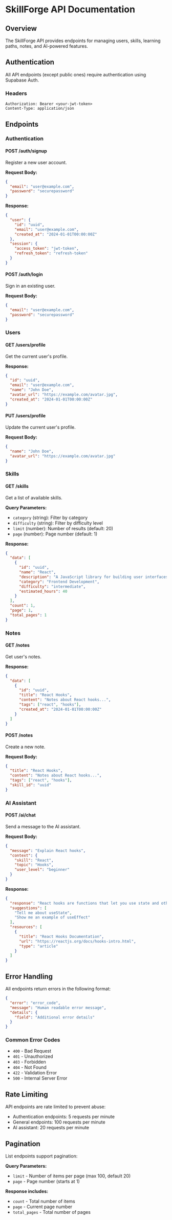 # SkillForge API Documentation

## Overview

The SkillForge API provides endpoints for managing users, skills, learning paths, notes, and AI-powered features.

## Authentication

All API endpoints (except public ones) require authentication using Supabase Auth.

### Headers
```
Authorization: Bearer <your-jwt-token>
Content-Type: application/json
```

## Endpoints

### Authentication

#### POST /auth/signup
Register a new user account.

**Request Body:**
```json
{
  "email": "user@example.com",
  "password": "securepassword"
}
```

**Response:**
```json
{
  "user": {
    "id": "uuid",
    "email": "user@example.com",
    "created_at": "2024-01-01T00:00:00Z"
  },
  "session": {
    "access_token": "jwt-token",
    "refresh_token": "refresh-token"
  }
}
```

#### POST /auth/login
Sign in an existing user.

**Request Body:**
```json
{
  "email": "user@example.com",
  "password": "securepassword"
}
```

### Users

#### GET /users/profile
Get the current user's profile.

**Response:**
```json
{
  "id": "uuid",
  "email": "user@example.com",
  "name": "John Doe",
  "avatar_url": "https://example.com/avatar.jpg",
  "created_at": "2024-01-01T00:00:00Z"
}
```

#### PUT /users/profile
Update the current user's profile.

**Request Body:**
```json
{
  "name": "John Doe",
  "avatar_url": "https://example.com/avatar.jpg"
}
```

### Skills

#### GET /skills
Get a list of available skills.

**Query Parameters:**
- `category` (string): Filter by category
- `difficulty` (string): Filter by difficulty level
- `limit` (number): Number of results (default: 20)
- `page` (number): Page number (default: 1)

**Response:**
```json
{
  "data": [
    {
      "id": "uuid",
      "name": "React",
      "description": "A JavaScript library for building user interfaces",
      "category": "Frontend Development",
      "difficulty": "intermediate",
      "estimated_hours": 40
    }
  ],
  "count": 1,
  "page": 1,
  "total_pages": 1
}
```

### Notes

#### GET /notes
Get user's notes.

**Response:**
```json
{
  "data": [
    {
      "id": "uuid",
      "title": "React Hooks",
      "content": "Notes about React hooks...",
      "tags": ["react", "hooks"],
      "created_at": "2024-01-01T00:00:00Z"
    }
  ]
}
```

#### POST /notes
Create a new note.

**Request Body:**
```json
{
  "title": "React Hooks",
  "content": "Notes about React hooks...",
  "tags": ["react", "hooks"],
  "skill_id": "uuid"
}
```

### AI Assistant

#### POST /ai/chat
Send a message to the AI assistant.

**Request Body:**
```json
{
  "message": "Explain React hooks",
  "context": {
    "skill": "React",
    "topic": "Hooks",
    "user_level": "beginner"
  }
}
```

**Response:**
```json
{
  "response": "React hooks are functions that let you use state and other React features...",
  "suggestions": [
    "Tell me about useState",
    "Show me an example of useEffect"
  ],
  "resources": [
    {
      "title": "React Hooks Documentation",
      "url": "https://reactjs.org/docs/hooks-intro.html",
      "type": "article"
    }
  ]
}
```

## Error Handling

All endpoints return errors in the following format:

```json
{
  "error": "error_code",
  "message": "Human readable error message",
  "details": {
    "field": "Additional error details"
  }
}
```

### Common Error Codes
- `400` - Bad Request
- `401` - Unauthorized
- `403` - Forbidden
- `404` - Not Found
- `422` - Validation Error
- `500` - Internal Server Error

## Rate Limiting

API endpoints are rate limited to prevent abuse:
- Authentication endpoints: 5 requests per minute
- General endpoints: 100 requests per minute
- AI assistant: 20 requests per minute

## Pagination

List endpoints support pagination:

**Query Parameters:**
- `limit` - Number of items per page (max 100, default 20)
- `page` - Page number (starts at 1)

**Response includes:**
- `count` - Total number of items
- `page` - Current page number
- `total_pages` - Total number of pages